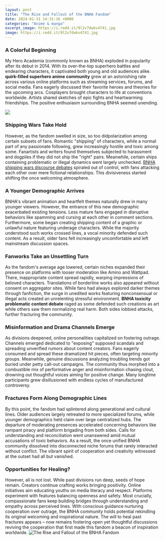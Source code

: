 ```yaml
---
layout: post
title: "The Rise and Fallout of the BNHA Fandom"
date: 2024-01-31 14:31:16 +0000
categories: "Anime & manga"
excerpt_image: https://i.redd.it/9l2v7dwkv4741.jpg
image: https://i.redd.it/9l2v7dwkv4741.jpg
---
```


### A Colorful Beginning  
My Hero Academia (commonly known as BNHA) exploded in popularity after its debut in 2014. With its over-the-top superhero battles and endearing characters, it captivated both young and old audiences alike. **quirk-filled superhero anime community** grew at an astonishing rate across various online platforms such as streaming services, forums, and social media. Fans eagerly discussed their favorite heroes and theories for the upcoming arcs. Cosplayers brought characters to life at conventions worldwide. Artists shared sketches of epic fights and heartwarming friendships. The positive enthusiasm surrounding BNHA seemed unending.

![](https://static.wikia.nocookie.net/d508b28f-dd9a-44f6-b285-fd5103e9d693)
### Shipping Wars Take Hold
However, as the fandom swelled in size, so too didpolarization among certain subsets of fans. Romantic "shipping" of characters, while a normal part of any passionate following, grew increasingly hostile and toxic among some. Fanartists and writers found themselves subjected to harassment and dogpiles if they did not ship the "right" pairs. Meanwhile, certain ships containing problematic or illegal dynamics went largely unchecked. [BNHA shipping wars discourse debates](https://fistore.mysenprints.com/collection/adkisson) spiraled out of control, with fans attacking each other over mere fictional relationships. This divisiveness started shifting the once welcoming atmosphere.
### A Younger Demographic Arrives  
BNHA's vibrant animation and heartfelt themes naturally drew in many younger viewers. However, the entrance of this new demographic exacerbated existing tensions. Less mature fans engaged in disruptive behaviors like spamming and cursing at each other in comment sections. Furthermore, some began creating shipping content of a graphic or unlawful nature featuring underage characters. While the majority understood such works crossed lines, a vocal minority defended such content. As a result, older fans felt increasingly uncomfortable and left mainstream discussion spaces.
### Fanworks Take an Unsettling Turn
As the fandom's average age lowered, certain niches expanded their presence on platforms with looser moderation like Amino and Wattpad. There, inappropriate content spread rapidly, warping impressions of beloved characters. Translations of borderline works also appeared without consent on aggregator sites. While fans had always explored darker themes through fanfiction, the surge in unedited works featuring nonconsensual or illegal acts created an unrelenting stressful environment. **BNHA toxicity problematic content debate** raged as some defended such creations as art while others saw them normalizing real harm. Both sides lobbied attacks, further fracturing the community.
### Misinformation and Drama Channels Emerge 
As divisions deepened, online personalities capitalized on fostering outrage. Channels emerged dedicated to "exposing" supposed scandals and spreading unverified rumors about content creators. Fans eagerly consumed and spread these dramatized hit pieces, often targeting minority groups. Meanwhile, genuine discussions analyzing troubling trends got buried under petty call-out campaigns. The community thus morphed into a combustible mix of performative anger and misinformation chasing clout, drowning out thoughtful voices aiming for positive change. Many longtime participants grew disillusioned with endless cycles of manufactured controversy.
### Fractures Form Along Demographic Lines
By this point, the fandom had splintered along generational and cultural lines. Older audiences largely retreated to more specialized forums, while younger demographics held claim over large centralized hubs. The departure of moderating presences accelerated concerning behaviors like rampant piracy and platform brigading from both sides. Calls for understanding and reconciliation went unanswered amid mutual accusations of toxic behaviors. As a result, the once unified BNHA community dissolved into disconnected niche forums that rarely interacted without conflict. The vibrant spirit of cooperation and creativity witnessed at the outset had all but vanished.
### Opportunities for Healing?
However, all is not lost. While past divisions run deep, seeds of hope remain. Creators continue crafting works bringing positivity. Online initiatives aim educating youths on media literacy and respect. Platforms experiment with features balancing openness and safety. Most crucially, compassionate fans keep building bridges through understanding and empathy across perceived lines. With conscious guidance nurturing cooperation over outrage, the BNHA community holds potential rekindling its original welcoming and inspirational nature. The will to heal past fractures appears – now remains fostering open yet thoughtful discussions reviving the cooperation that first made this fandom a beacon of inspiration worldwide.
![The Rise and Fallout of the BNHA Fandom](https://i.redd.it/9l2v7dwkv4741.jpg)